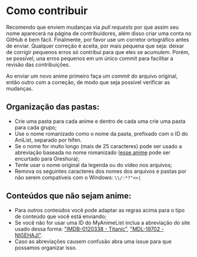# Como contribuir

Recomendo que enviem mudanças via *pull requests* por que assim seu nome aparecerá na página de contribuidores, além disso criar uma conta no GitHub é bem fácil. Finalmente, por favor use um corretor ortográfico antes de enviar. Qualquer correção é aceita, por mais pequena que seja: deixar de corrigir pequenos erros só contribui para que eles se acumulem. Porém, se possível, una erros pequenos em um único commit para facilitar a revisão das contribuições.

Ao enviar um novo anime primeiro faça um *commit* do arquivo original, então outro com a correção, de modo que seja possível verificar as mudanças.

## Organização das pastas:

* Crie uma pasta para cada anime e dentro de cada uma crie uma pasta para cada grupo;
* Use o nome romanizado como o nome da pasta, prefixado com o ID do AniList, separado por hífen.
* Se o nome for muito longo (mais de 25 caracteres) pode ser usado a abreviação baseada no nome romanizado ([esse anime](https://myanimelist.net/anime/14749/Ore_no_Kanojo_to_Osananajimi_ga_Shuraba_Sugiru) pode ser encurtado para Oreshura);
* Tente usar o nome original da legenda ou do vídeo nos arquivos;
* Remova os seguintes caracteres dos nomes dos arquivos e pastas por não serem compatíveis com o Windows: `\\/:*?"<>|`

## Conteúdos que não sejam anime:

* Para outros conteúdos você pode adaptar as regras acima para o tipo de conteúdo que você está enviando;
* Se você não for usar uma ID do MyAnimeList inclua a abreviação do site usado dessa forma: ["IMDB-0120338 - Titanic"](http://www.imdb.com/title/tt0120338/), ["MDL-19702 - NIGEHAJI"](http://mydramalist.com/19702-nigeru-wa-haji-da-ga-yaku-ni-tatsu).
* Caso as abreviações causem confusão abra uma issue para que possamos organizar isso.
